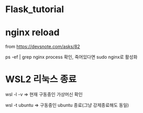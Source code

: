 # Flask_tutorial


# nginx reload

from https://devsnote.com/asks/82

ps -ef | grep nginx
process 확인, 죽어있다면 sudo nginx로 활성화




# WSL2 리눅스 종료

wsl -l -v  => 현재 구동중인 가상머신 확인

wsl -t ubuntu => 구동중인 ubuntu 종료(그냥 강제종료해도 동일)